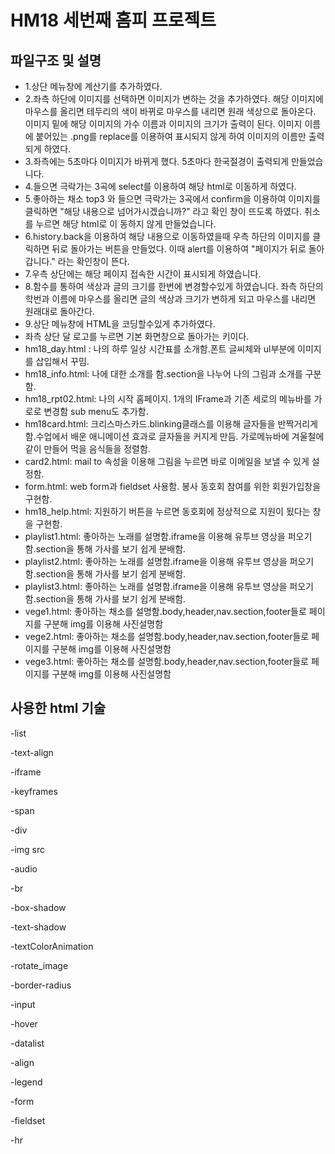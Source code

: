# HM18 세번째 홈피 프로젝트

## 파일구조 및 설명
- 1.상단 메뉴창에 계산기를 추가하였다.
- 2.좌측 하단에 이미지를 선택하면 이미지가 변하는 것을 추가하였다.
   해당 이미지에 마우스를 올리면 테두리의 색이 바뀌로 마우스를 내리면 원래 색상으로 돌아온다.
   이미지 밑에 해당 이미지의 가수 이름과 이미지의 크기가 출력이 된다. 이미지 이름에 붙어있는 .png를 replace를 이용하여 표시되지 않게 하여 이미지의 이름만 출력되게 하였다.
- 3.좌측에는 5초마다 이미지가 바뀌게 했다. 5초마다 한국절경이 출력되게 만들었습니다.
- 4.들으면 극락가는 3곡에 select를 이용하여 해당 html로 이동하게 하였다.
- 5.좋아하는 채소 top3 와 들으면 극락가는 3곡에서 confirm을 이용하여 이미지를 클릭하면 "해당 내용으로 넘어가시겠습니까?" 라고 확인 창이 뜨도록 하였다. 취소를 누르면 해당 html로 이     동하지 않게 만들었습니다.
- 6.history.back을 이용하여 해당 내용으로 이동하였을때 우측 하단의 이미지를 클릭하면 뒤로 돌아가는 버튼을 만들었다. 이때 alert를 이용하여 "페이지가 뒤로 돌아갑니다." 라는 확인창이 뜬다.
- 7.우측 상단에는 해당 페이지 접속한 시간이 표시되게 하였습니다.
- 8.함수를 통하여 색상과 글의 크기를 한번에 변경할수있게 하였습니다.
   좌측 하단의 학번과 이름에 마우스를 올리면 글의 색상과 크기가 변하게 되고 마우스를 내리면 원래대로 돌아간다.
- 9.상단 메뉴창에 HTML을 코딩할수있게 추가하였다.   
- 좌측 상단 달 로고를 누르면 기본 화면창으로 돌아가는 키이다.
- hm18_day.html : 나의 하루 일상 시간표를 소개함.폰트 글씨체와 ul부분에 이미지를 삽입해서 꾸밈.
- hm18_info.html: 나에 대한 소개를 함.section을 나누어 나의 그림과 소개를 구분함.
- hm18_rpt02.html: 나의 시작 홈페이지. 1개의 IFrame과 기존 세로의 메뉴바를 가로로 변경함 sub menu도 추가함.
- hm18card.html: 크리스마스카드.blinking클래스를 이용해 글자들을 반짝거리게함.수업에서 배운 애니메이션 효과로 글자들을 커지게 만듬. 가로메뉴바에 겨울철에 같이 만들어 먹을 음식들을 정렬함. 
- card2.html: mail to 속성을 이용해 그림을 누르면 바로 이메일을 보낼 수 있게 설정함.
- form.html: web form과 fieldset 사용함. 봉사 동호회 참여를 위한 회원가입창을 구현함.
- hm18_help.html: 지원하기 버튼을 누르면 동호회에 정상적으로 지원이 됬다는 창을 구현함.
- playlist1.html: 좋아하는 노래를 설명함.iframe을 이용해 유투브 영상을 퍼오기함.section을 통해 가사를 보기 쉽게 분배함.
- playlist2.html: 좋아하는 노래를 설명함.iframe을 이용해 유투브 영상을 퍼오기함.section을 통해 가사를 보기 쉽게 분배함.
- playlist3.html: 좋아하는 노래를 설명함.iframe을 이용해 유투브 영상을 퍼오기함.section을 통해 가사를 보기 쉽게 분배함.
- vege1.html: 좋아하는 채소를 설명함.body,header,nav.section,footer들로 페이지를 구분해 img를 이용해 사진설명함
- vege2.html: 좋아하는 채소를 설명함.body,header,nav.section,footer들로 페이지를 구분해 img를 이용해 사진설명함
- vege3.html: 좋아하는 채소를 설명함.body,header,nav.section,footer들로 페이지를 구분해 img를 이용해 사진설명함


## 사용한 html 기술 
-list

-text-align

-iframe

-keyframes

-span

-div

-img src

-audio

-br

-box-shadow

-text-shadow

-textColorAnimation

-rotate_image

-border-radius

-input

-hover

-datalist

-align

-legend

-form

-fieldset

-hr
